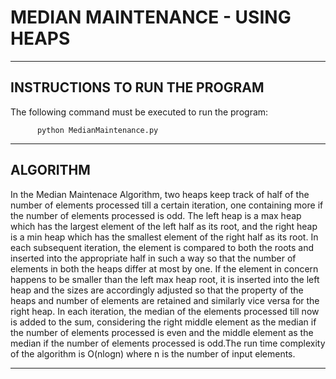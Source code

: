 # MEDIAN MAINTENANCE - USING HEAPS
--------------------------------------------
INSTRUCTIONS TO RUN THE PROGRAM
--------------------------------------------

The following command must be executed to run the program:

          python MedianMaintenance.py

--------------------------------------------
ALGORITHM
--------------------------------------------

In the Median Maintenace Algorithm, two heaps keep track of
half of the number of elements processed till a certain
iteration, one containing more if the number of elements processed
is odd. The left heap is a max heap which has the largest element
of the left half as its root, and the right heap is a min heap which
has the smallest element of the right half as its root. In each
subsequent iteration, the element is compared to both the roots and
inserted into the appropriate half in such a way so that the number
of elements in both the heaps differ at most by one. If the element
in concern happens to be smaller than the left max heap root, it is
inserted into the left heap and the sizes are accordingly adjusted
so that the property of the heaps and number of elements are retained
and similarly vice versa for the right heap. In each iteration, the median
of the elements processed till now is added to the sum, considering
the right middle element as the median if the number of elements
processed is even and the middle element as the median if the number of
elements processed is odd.The run time complexity of the algorithm is
O(nlogn) where n is the number of input elements.

--------------------------------------------
